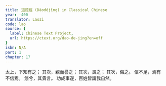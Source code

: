 ```yaml
---
title: 道德經 (Dàodéjīng) in Classical Chinese
year: -400
translator: Laozi
code: lao
source: {
  label: Chinese Text Project,
  url: https://ctext.org/dao-de-jing?en=off
}
isbn: N/A
part: 1
chapter: 17
---
```

太上，下知有之；
其次，親而譽之；
其次，畏之；
其次，侮之。
信不足，焉有不信焉。
悠兮，其貴言。
功成事遂，百姓皆謂我自然。